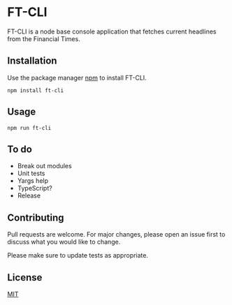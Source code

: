 # FT-CLI

FT-CLI is a node base console application that fetches current headlines from the Financial Times.

## Installation

Use the package manager [npm](https://www.npmjs.com/) to install FT-CLI.

```
npm install ft-cli
```

## Usage

```
npm run ft-cli
```

## To do
- Break out modules
- Unit tests
- Yargs help
- TypeScript?
- Release

## Contributing
Pull requests are welcome. For major changes, please open an issue first to discuss what you would like to change.

Please make sure to update tests as appropriate.

## License
[MIT](https://choosealicense.com/licenses/mit/)